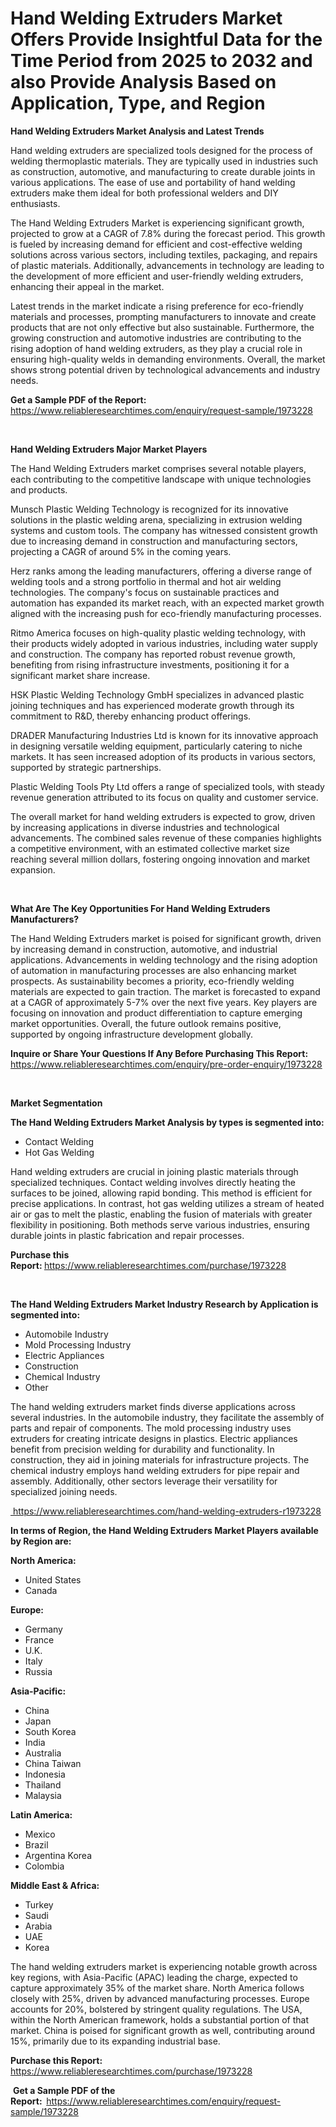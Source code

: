 <p><h1>Hand Welding Extruders Market Offers Provide Insightful Data for the Time Period from 2025 to 2032 and also Provide Analysis Based on Application, Type, and Region</h1></p><p><strong>Hand Welding Extruders Market Analysis and Latest Trends</strong></p>
<p><p>Hand welding extruders are specialized tools designed for the process of welding thermoplastic materials. They are typically used in industries such as construction, automotive, and manufacturing to create durable joints in various applications. The ease of use and portability of hand welding extruders make them ideal for both professional welders and DIY enthusiasts.</p><p>The Hand Welding Extruders Market is experiencing significant growth, projected to grow at a CAGR of 7.8% during the forecast period. This growth is fueled by increasing demand for efficient and cost-effective welding solutions across various sectors, including textiles, packaging, and repairs of plastic materials. Additionally, advancements in technology are leading to the development of more efficient and user-friendly welding extruders, enhancing their appeal in the market.</p><p>Latest trends in the market indicate a rising preference for eco-friendly materials and processes, prompting manufacturers to innovate and create products that are not only effective but also sustainable. Furthermore, the growing construction and automotive industries are contributing to the rising adoption of hand welding extruders, as they play a crucial role in ensuring high-quality welds in demanding environments. Overall, the market shows strong potential driven by technological advancements and industry needs.</p></p>
<p><strong>Get a Sample PDF of the Report:&nbsp;</strong> <a href="https://www.reliableresearchtimes.com/enquiry/request-sample/1973228?utm_campaign=2222&utm_medium=2&utm_source=Github&utm_content=ia&utm_term=12042025&utm_id=hand-welding-extruders">https://www.reliableresearchtimes.com/enquiry/request-sample/1973228</a></p>
<p>&nbsp;</p>
<p><strong>Hand Welding Extruders Major Market Players</strong></p>
<p><p>The Hand Welding Extruders market comprises several notable players, each contributing to the competitive landscape with unique technologies and products. </p><p>Munsch Plastic Welding Technology is recognized for its innovative solutions in the plastic welding arena, specializing in extrusion welding systems and custom tools. The company has witnessed consistent growth due to increasing demand in construction and manufacturing sectors, projecting a CAGR of around 5% in the coming years.</p><p>Herz ranks among the leading manufacturers, offering a diverse range of welding tools and a strong portfolio in thermal and hot air welding technologies. The company's focus on sustainable practices and automation has expanded its market reach, with an expected market growth aligned with the increasing push for eco-friendly manufacturing processes.</p><p>Ritmo America focuses on high-quality plastic welding technology, with their products widely adopted in various industries, including water supply and construction. The company has reported robust revenue growth, benefiting from rising infrastructure investments, positioning it for a significant market share increase.</p><p>HSK Plastic Welding Technology GmbH specializes in advanced plastic joining techniques and has experienced moderate growth through its commitment to R&D, thereby enhancing product offerings. </p><p>DRADER Manufacturing Industries Ltd is known for its innovative approach in designing versatile welding equipment, particularly catering to niche markets. It has seen increased adoption of its products in various sectors, supported by strategic partnerships. </p><p>Plastic Welding Tools Pty Ltd offers a range of specialized tools, with steady revenue generation attributed to its focus on quality and customer service. </p><p>The overall market for hand welding extruders is expected to grow, driven by increasing applications in diverse industries and technological advancements. The combined sales revenue of these companies highlights a competitive environment, with an estimated collective market size reaching several million dollars, fostering ongoing innovation and market expansion.</p></p>
<p>&nbsp;</p>
<p><strong>What Are The Key Opportunities For Hand Welding Extruders Manufacturers?</strong></p>
<p><p>The Hand Welding Extruders market is poised for significant growth, driven by increasing demand in construction, automotive, and industrial applications. Advancements in welding technology and the rising adoption of automation in manufacturing processes are also enhancing market prospects. As sustainability becomes a priority, eco-friendly welding materials are expected to gain traction. The market is forecasted to expand at a CAGR of approximately 5-7% over the next five years. Key players are focusing on innovation and product differentiation to capture emerging market opportunities. Overall, the future outlook remains positive, supported by ongoing infrastructure development globally.</p></p>
<p><strong>Inquire or Share Your Questions If Any Before Purchasing This Report:</strong> <a href="https://www.reliableresearchtimes.com/enquiry/pre-order-enquiry/1973228?utm_campaign=2222&utm_medium=2&utm_source=Github&utm_content=ia&utm_term=12042025&utm_id=hand-welding-extruders">https://www.reliableresearchtimes.com/enquiry/pre-order-enquiry/1973228</a></p>
<p>&nbsp;</p>
<p><strong>Market Segmentation</strong></p>
<p><strong>The Hand Welding Extruders Market Analysis by types is segmented into:</strong></p>
<p><ul><li>Contact Welding</li><li>Hot Gas Welding</li></ul></p>
<p><p>Hand welding extruders are crucial in joining plastic materials through specialized techniques. Contact welding involves directly heating the surfaces to be joined, allowing rapid bonding. This method is efficient for precise applications. In contrast, hot gas welding utilizes a stream of heated air or gas to melt the plastic, enabling the fusion of materials with greater flexibility in positioning. Both methods serve various industries, ensuring durable joints in plastic fabrication and repair processes.</p></p>
<p><strong>Purchase this Report:&nbsp;</strong><a href="https://www.reliableresearchtimes.com/purchase/1973228?utm_campaign=2222&utm_medium=2&utm_source=Github&utm_content=ia&utm_term=12042025&utm_id=hand-welding-extruders">https://www.reliableresearchtimes.com/purchase/1973228</a></p>
<p>&nbsp;</p>
<p><strong>The Hand Welding Extruders Market Industry Research by Application is segmented into:</strong></p>
<p><ul><li>Automobile Industry</li><li>Mold Processing Industry</li><li>Electric Appliances</li><li>Construction</li><li>Chemical Industry</li><li>Other</li></ul></p>
<p><p>The hand welding extruders market finds diverse applications across several industries. In the automobile industry, they facilitate the assembly of parts and repair of components. The mold processing industry uses extruders for creating intricate designs in plastics. Electric appliances benefit from precision welding for durability and functionality. In construction, they aid in joining materials for infrastructure projects. The chemical industry employs hand welding extruders for pipe repair and assembly. Additionally, other sectors leverage their versatility for specialized joining needs.</p></p>
<p><a href="https://www.reliableresearchtimes.com/hand-welding-extruders-r1973228?utm_campaign=2222&utm_medium=2&utm_source=Github&utm_content=ia&utm_term=12042025&utm_id=hand-welding-extruders">&nbsp;https://www.reliableresearchtimes.com/hand-welding-extruders-r1973228</a></p>
<p><strong>In terms of Region, the Hand Welding Extruders Market Players available by Region are:</strong></p>
<p>
    <p> <strong> North America: </strong>
        <ul>
            <li>United States</li>
            <li>Canada</li>
        </ul>
        </p> 
    <p> <strong> Europe: </strong>
        <ul>
            <li>Germany</li>
            <li>France</li>
            <li>U.K.</li>
            <li>Italy</li>
            <li>Russia</li>
        </ul>
        </p> 
    <p> <strong> Asia-Pacific: </strong>
        <ul>
            <li>China</li>
            <li>Japan</li>
            <li>South Korea</li>
            <li>India</li>
            <li>Australia</li>
            <li>China Taiwan</li>
            <li>Indonesia</li>
            <li>Thailand</li>
            <li>Malaysia</li>
        </ul>
        </p> 
    <p> <strong> Latin America: </strong>
        <ul>
            <li>Mexico</li>
            <li>Brazil</li>
            <li>Argentina Korea</li>
            <li>Colombia</li>
        </ul>
        </p> 
    <p> <strong> Middle East & Africa: </strong>
        <ul>
            <li>Turkey</li>
            <li>Saudi</li>
            <li>Arabia</li>
            <li>UAE</li>
            <li>Korea</li>
        </ul>
    </p>
    </p>
<p><p>The hand welding extruders market is experiencing notable growth across key regions, with Asia-Pacific (APAC) leading the charge, expected to capture approximately 35% of the market share. North America follows closely with 25%, driven by advanced manufacturing processes. Europe accounts for 20%, bolstered by stringent quality regulations. The USA, within the North American framework, holds a substantial portion of that market. China is poised for significant growth as well, contributing around 15%, primarily due to its expanding industrial base.</p></p>
<p><strong>Purchase this Report: </strong><a href="https://www.reliableresearchtimes.com/purchase/1973228?utm_campaign=2222&utm_medium=2&utm_source=Github&utm_content=ia&utm_term=12042025&utm_id=hand-welding-extruders">https://www.reliableresearchtimes.com/purchase/1973228</a></p>
<p>&nbsp;<strong>Get a Sample PDF of the Report:&nbsp;&nbsp;</strong><a href="https://www.reliableresearchtimes.com/enquiry/request-sample/1973228?utm_campaign=2222&utm_medium=2&utm_source=Github&utm_content=ia&utm_term=12042025&utm_id=hand-welding-extruders">https://www.reliableresearchtimes.com/enquiry/request-sample/1973228</a></p>
<p><strong></strong></p>
<p><p></p><p></p><p></p></p>